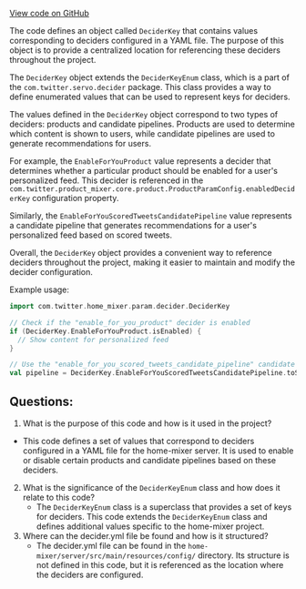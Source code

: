 [View code on GitHub](https://github.com/misbahsy/the-algorithm/home-mixer/server/src/main/scala/com/twitter/home_mixer/param/decider/DeciderKey.scala)

The code defines an object called `DeciderKey` that contains values corresponding to deciders configured in a YAML file. The purpose of this object is to provide a centralized location for referencing these deciders throughout the project. 

The `DeciderKey` object extends the `DeciderKeyEnum` class, which is a part of the `com.twitter.servo.decider` package. This class provides a way to define enumerated values that can be used to represent keys for deciders. 

The values defined in the `DeciderKey` object correspond to two types of deciders: products and candidate pipelines. Products are used to determine which content is shown to users, while candidate pipelines are used to generate recommendations for users. 

For example, the `EnableForYouProduct` value represents a decider that determines whether a particular product should be enabled for a user's personalized feed. This decider is referenced in the `com.twitter.product_mixer.core.product.ProductParamConfig.enabledDeciderKey` configuration property. 

Similarly, the `EnableForYouScoredTweetsCandidatePipeline` value represents a candidate pipeline that generates recommendations for a user's personalized feed based on scored tweets. 

Overall, the `DeciderKey` object provides a convenient way to reference deciders throughout the project, making it easier to maintain and modify the decider configuration. 

Example usage:

```scala
import com.twitter.home_mixer.param.decider.DeciderKey

// Check if the "enable_for_you_product" decider is enabled
if (DeciderKey.EnableForYouProduct.isEnabled) {
  // Show content for personalized feed
}

// Use the "enable_for_you_scored_tweets_candidate_pipeline" candidate pipeline
val pipeline = DeciderKey.EnableForYouScoredTweetsCandidatePipeline.toString
```
## Questions: 
 1. What is the purpose of this code and how is it used in the project?
   - This code defines a set of values that correspond to deciders configured in a YAML file for the home-mixer server. It is used to enable or disable certain products and candidate pipelines based on these deciders.
2. What is the significance of the `DeciderKeyEnum` class and how does it relate to this code?
   - The `DeciderKeyEnum` class is a superclass that provides a set of keys for deciders. This code extends the `DeciderKeyEnum` class and defines additional values specific to the home-mixer project.
3. Where can the decider.yml file be found and how is it structured?
   - The decider.yml file can be found in the `home-mixer/server/src/main/resources/config/` directory. Its structure is not defined in this code, but it is referenced as the location where the deciders are configured.